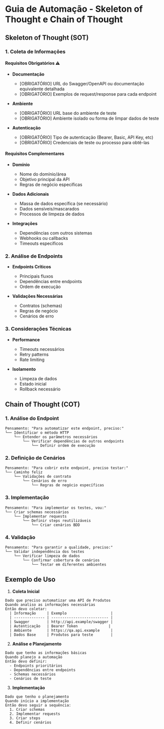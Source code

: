 # Guia de Automação - Skeleton of Thought e Chain of Thought

## Skeleton of Thought (SOT)

### 1. Coleta de Informações

#### Requisitos Obrigatórios ⚠️
- **Documentação**
  - [OBRIGATÓRIO] URL do Swagger/OpenAPI ou documentação equivalente detalhada
  - [OBRIGATÓRIO] Exemplos de request/response para cada endpoint
  
- **Ambiente**
  - [OBRIGATÓRIO] URL base do ambiente de teste
  - [OBRIGATÓRIO] Ambiente isolado ou forma de limpar dados de teste

- **Autenticação**
  - [OBRIGATÓRIO] Tipo de autenticação (Bearer, Basic, API Key, etc)
  - [OBRIGATÓRIO] Credenciais de teste ou processo para obtê-las

#### Requisitos Complementares
- **Domínio**
  - Nome do domínio/área
  - Objetivo principal da API
  - Regras de negócio específicas

- **Dados Adicionais**
  - Massa de dados específica (se necessário)
  - Dados sensíveis/mascarados
  - Processos de limpeza de dados

- **Integrações**
  - Dependências com outros sistemas
  - Webhooks ou callbacks
  - Timeouts específicos

### 2. Análise de Endpoints
- **Endpoints Críticos**
  - Principais fluxos
  - Dependências entre endpoints
  - Ordem de execução

- **Validações Necessárias**
  - Contratos (schemas)
  - Regras de negócio
  - Cenários de erro

### 3. Considerações Técnicas
- **Performance**
  - Timeouts necessários
  - Retry patterns
  - Rate limiting

- **Isolamento**
  - Limpeza de dados
  - Estado inicial
  - Rollback necessário

## Chain of Thought (COT)

### 1. Análise do Endpoint
```gherkin
Pensamento: "Para automatizar este endpoint, preciso:"
└── Identificar o método HTTP
    └── Entender os parâmetros necessários
        └── Verificar dependências de outros endpoints
            └── Definir ordem de execução
```

### 2. Definição de Cenários
```gherkin
Pensamento: "Para cobrir este endpoint, preciso testar:"
└── Caminho feliz
    └── Validações de contrato
        └── Cenários de erro
            └── Regras de negócio específicas
```

### 3. Implementação
```gherkin
Pensamento: "Para implementar os testes, vou:"
└── Criar schemas necessários
    └── Implementar requests
        └── Definir steps reutilizáveis
            └── Criar cenários BDD
```

### 4. Validação
```gherkin
Pensamento: "Para garantir a qualidade, preciso:"
└── Validar independência dos testes
    └── Verificar limpeza de dados
        └── Confirmar cobertura de cenários
            └── Testar em diferentes ambientes
```

## Exemplo de Uso

1. **Coleta Inicial**
```gherkin
Dado que preciso automatizar uma API de Produtos
Quando analiso as informações necessárias
Então devo coletar:
  | Informação     | Exemplo                    |
  | -------------- | -------------------------- |
  | Swagger        | http://api.example/swagger |
  | Autenticação   | Bearer Token              |
  | Ambiente       | https://qa.api.example     |
  | Dados Base     | Produtos para teste        |
```

2. **Análise e Planejamento**
```gherkin
Dado que tenho as informações básicas
Quando planejo a automação
Então devo definir:
  - Endpoints prioritários
  - Dependências entre endpoints
  - Schemas necessários
  - Cenários de teste
```

3. **Implementação**
```gherkin
Dado que tenho o planejamento
Quando início a implementação
Então devo seguir a sequência:
  1. Criar schemas
  2. Implementar requests
  3. Criar steps
  4. Definir cenários
```
